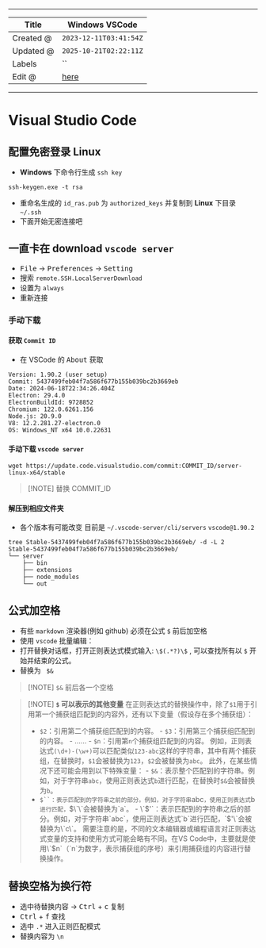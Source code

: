 -----

| Title     | Windows VSCode                                       |
| --------- | ---------------------------------------------------- |
| Created @ | `2023-12-11T03:41:54Z`                               |
| Updated @ | `2025-10-21T02:22:11Z`                               |
| Labels    | \`\`                                                 |
| Edit @    | [here](https://github.com/junxnone/xwiki/issues/299) |

-----

# Visual Studio Code

## 配置免密登录 Linux

  - **Windows** 下命令行生成 `ssh key`

<!-- end list -->

    ssh-keygen.exe -t rsa

  - 重命名生成的 `id_ras.pub` 为 `authorized_keys` 并复制到 **Linux** 下目录 `~/.ssh`
  - 下面开始无密连接吧

## 一直卡在 download `vscode server`

  - <kbd>File</kbd> -\> <kbd>Preferences</kbd> -\> <kbd>Setting</kbd>
  - 搜索 `remote.SSH.LocalServerDownload`
  - 设置为 `always`
  - 重新连接

### 手动下载

#### 获取 `Commit ID`

  - 在 VSCode 的 <kbd>About</kbd> 获取

<!-- end list -->

    Version: 1.90.2 (user setup)
    Commit: 5437499feb04f7a586f677b155b039bc2b3669eb
    Date: 2024-06-18T22:34:26.404Z
    Electron: 29.4.0
    ElectronBuildId: 9728852
    Chromium: 122.0.6261.156
    Node.js: 20.9.0
    V8: 12.2.281.27-electron.0
    OS: Windows_NT x64 10.0.22631

#### 手动下载 `vscode server`

    wget https://update.code.visualstudio.com/commit:COMMIT_ID/server-linux-x64/stable

> \[\!NOTE\] 替换 COMMIT\_ID

#### 解压到相应文件夹

  - 各个版本有可能改变 目前是 `~/.vscode-server/cli/servers` `vscode@1.90.2`

<!-- end list -->

    tree Stable-5437499feb04f7a586f677b155b039bc2b3669eb/ -d -L 2
    Stable-5437499feb04f7a586f677b155b039bc2b3669eb/
    └── server
        ├── bin
        ├── extensions
        ├── node_modules
        └── out

## 公式加空格

  - 有些 `markdown` 渲染器(例如 github) 必须在公式 `$` 前后加空格
  - 使用 `vscode` 批量编辑：
  - 打开替换对话框，打开正则表达式模式输入: `\$(.*?)\$` , 可以查找所有以 `$` 开始并结束的公式。
  - 替换为 `  $&  `

> \[\!NOTE\] `$&` 前后各一个空格

> \[\!NOTE\] **`$` 可以表示的其他变量**
> 在正则表达式的替换操作中，除了`$1`用于引用第一个捕获组匹配到的内容外，还有以下变量（假设存在多个捕获组）：
> - `$2`：引用第二个捕获组匹配到的内容。 - `$3`：引用第三个捕获组匹配到的内容。 - …… -
> `$n`：引用第`n`个捕获组匹配到的内容。
> 例如，正则表达式`(\d+)-(\w+)`可以匹配类似`123-abc`这样的字符串，其中有两个捕获组，在替换时，`$1`会被替换为`123`，`$2`会被替换为`abc`。
> 此外，在某些情况下还可能会用到以下特殊变量： -
> `$&`：表示整个匹配到的字符串。例如，对于字符串`abc`，使用正则表达式`b`进行匹配，在替换时`$&`会被替换为`b`。
> - `$``：表示匹配到的字符串之前的部分。例如，对于字符串`abc`，使用正则表达式`b`进行匹配，`$\`\`会被替换为`a`。 -
> \`$'\`：表示匹配到的字符串之后的部分。例如，对于字符串\`abc\`，使用正则表达式\`b\`进行匹配，\`$'\`会被替换为\`c\`。
> 需要注意的是，不同的文本编辑器或编程语言对正则表达式变量的支持和使用方式可能会略有不同。在VS
> Code中，主要就是使用\`$n\`（\`n\`为数字，表示捕获组的序号）来引用捕获组的内容进行替换操作。

## 替换空格为换行符

  - 选中待替换内容 -\> <kbd>Ctrl</kbd> + <kbd>c</kbd> 复制
  - <kbd>Ctrl</kbd> + <kbd>f</kbd> 查找
  - 选中 `.*` 进入正则匹配模式
  - 替换内容为 `\n`
